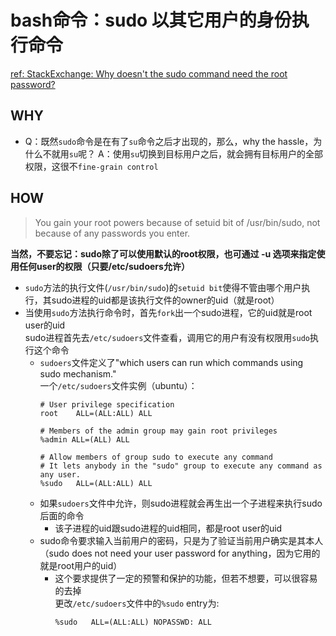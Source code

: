 # bash命令：sudo 以其它用户的身份执行命令
[ref: StackExchange: Why doesn't the sudo command need the root password?](https://unix.stackexchange.com/questions/150718/why-doesnt-the-sudo-command-need-the-root-password#comment354577_151272)  


## WHY  
- Q：既然`sudo`命令是在有了`su`命令之后才出现的，那么，why the hassle，为什么不就用`su`呢？ 
  A：使用`su`切换到目标用户之后，就会拥有目标用户的全部权限，这很不`fine-grain control`  
## HOW 
> You gain your root powers because of setuid bit of /usr/bin/sudo, not because of any passwords you enter.  

**当然，不要忘记：sudo除了可以使用默认的root权限，也可通过 -u 选项来指定使用任何user的权限（只要/etc/sudoers允许）**  

- `sudo`方法的执行文件(`/usr/bin/sudo`)的`setuid bit`使得不管由哪个用户执行，其sudo进程的uid都是该执行文件的owner的uid（就是root）  
- 当使用`sudo`方法执行命令时，首先`fork`出一个sudo进程，它的uid就是root user的uid  
  sudo进程首先去`/etc/sudoers`文件查看，调用它的用户有没有权限用`sudo`执行这个命令  
  - `sudoers`文件定义了"which users can run which commands using sudo mechanism."  
    一个`/etc/sudoers`文件实例（ubuntu）：  
    ```sudoers
    # User privilege specification
    root    ALL=(ALL:ALL) ALL

    # Members of the admin group may gain root privileges
    %admin ALL=(ALL) ALL

    # Allow members of group sudo to execute any command
    # It lets anybody in the "sudo" group to execute any command as any user.
    %sudo   ALL=(ALL:ALL) ALL
    ```
  - 如果`sudoers`文件中允许，则sudo进程就会再生出一个子进程来执行sudo后面的命令  
    - 该子进程的uid跟sudo进程的uid相同，都是root user的uid  
  - sudo命令要求输入当前用户的密码，只是为了验证当前用户确实是其本人  
    （sudo does not need your user password for anything，因为它用的就是root用户的uid）  
    - 这个要求提供了一定的预警和保护的功能，但若不想要，可以很容易的去掉    
      更改`/etc/sudoers`文件中的`%sudo` entry为:  
      ```sudoers
      %sudo   ALL=(ALL:ALL) NOPASSWD: ALL
      ```
